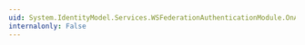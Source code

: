 ```yaml
---
uid: System.IdentityModel.Services.WSFederationAuthenticationModule.OnAuthenticateRequest(System.Object,System.EventArgs)
internalonly: False
---
```

